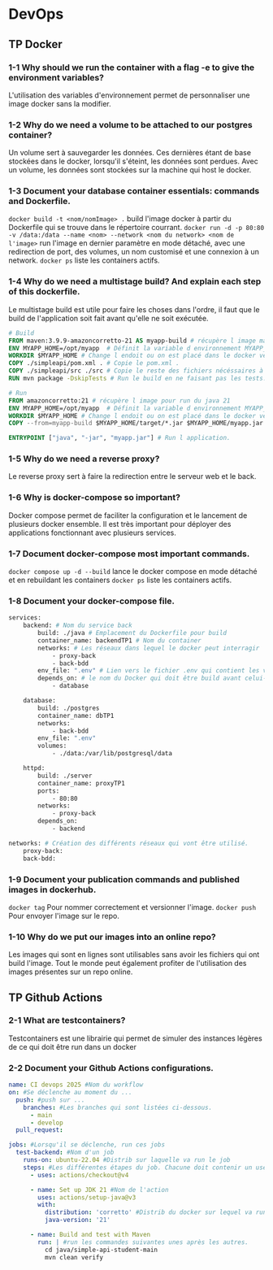 # DevOps

## TP Docker

### 1-1 Why should we run the container with a flag -e to give the environment variables?

L'utilisation des variables d'environnement permet de personnaliser une image docker sans la modifier.

### 1-2 Why do we need a volume to be attached to our postgres container?

Un volume sert à sauvegarder les données. Ces dernières étant de base stockées dans le docker, lorsqu'il s'éteint, les données sont perdues.
Avec un volume, les données sont stockées sur la machine qui host le docker.

### 1-3 Document your database container essentials: commands and Dockerfile.

`docker build -t <nom/nomImage> .` build l'image docker à partir du Dockerfile qui se trouve dans le répertoire courrant.
`docker run -d -p 80:80 -v /data:/data --name <nom> --network <nom du network> <nom de l'image>` run l'image en dernier paramètre en mode détaché, avec une redirection de port, des volumes, un nom customisé et une connexion à un network.
`docker ps` liste les containers actifs.

### 1-4 Why do we need a multistage build? And explain each step of this dockerfile.

Le multistage build est utile pour faire les choses dans l'ordre, il faut que le build de l'application soit fait avant qu'elle ne soit exécutée.

```Dockerfile
# Build
FROM maven:3.9.9-amazoncorretto-21 AS myapp-build # récupère l image maven avec sa version spécifiée
ENV MYAPP_HOME=/opt/myapp  # Définit la variable d environnement MYAPP_HOME.
WORKDIR $MYAPP_HOME # Change l endoit ou on est placé dans le docker vers le chemis définit dans la variable.
COPY ./simpleapi/pom.xml . # Copie le pom.xml .
COPY ./simpleapi/src ./src # Copie le reste des fichiers nécéssaires à la compilation.
RUN mvn package -DskipTests # Run le build en ne faisant pas les tests.

# Run
FROM amazoncorretto:21 # récupère l image pour run du java 21
ENV MYAPP_HOME=/opt/myapp  # Définit la variable d environnement MYAPP_HOME.
WORKDIR $MYAPP_HOME # Change l endoit ou on est placé dans le docker vers le chemis définit dans la variable.
COPY --from=myapp-build $MYAPP_HOME/target/*.jar $MYAPP_HOME/myapp.jar # Copie le jar depuis le docker précédent vers celui-ci

ENTRYPOINT ["java", "-jar", "myapp.jar"] # Run l application.
```

### 1-5 Why do we need a reverse proxy?

Le reverse proxy sert à faire la redirection entre le serveur web et le back.

### 1-6 Why is docker-compose so important?

Docker compose permet de faciliter la configuration et le lancement de plusieurs docker ensemble.
Il est très important pour déployer des applications fonctionnant avec plusieurs services.

### 1-7 Document docker-compose most important commands.

`docker compose up -d --build` lance le docker compose en mode détaché et en rebuildant les containers
`docker ps` liste les containers actifs.

### 1-8 Document your docker-compose file.

```Dockerfile
services:
    backend: # Nom du service back
        build: ./java # Emplacement du Dockerfile pour build
        container_name: backendTP1 # Nom du container
        networks: # Les réseaux dans lequel le docker peut interragir
            - proxy-back
            - back-bdd
        env_file: ".env" # Lien vers le fichier .env qui contient les variables d'environement
        depends_on: # le nom du Docker qui doit être build avant celui-ci
            - database

    database:
        build: ./postgres
        container_name: dbTP1
        networks:
            - back-bdd
        env_file: ".env"
        volumes:
            - ./data:/var/lib/postgresql/data

    httpd: 
        build: ./server
        container_name: proxyTP1
        ports:
            - 80:80
        networks:
            - proxy-back
        depends_on:
            - backend

networks: # Création des différents réseaux qui vont être utilisé.
    proxy-back:
    back-bdd:


```
### 1-9 Document your publication commands and published images in dockerhub.

`docker tag` Pour nommer correctement et versionner l'image.
`docker push` Pour envoyer l'image sur le repo.

### 1-10 Why do we put our images into an online repo?

Les images qui sont en lignes sont utilisables sans avoir les fichiers qui ont build l'image.
Tout le monde peut également profiter de l'utilisation des images présentes sur un repo online.

## TP Github Actions

### 2-1 What are testcontainers?

Testcontainers est une librairie qui permet de simuler des instances légères de ce qui doit être run dans un docker

### 2-2 Document your Github Actions configurations.

```yml
name: CI devops 2025 #Nom du workflow
on: #Se déclenche au moment du ...
  push: #push sur ...
    branches: #Les branches qui sont listées ci-dessous.
      - main
      - develop
  pull_request:

jobs: #Lorsqu'il se déclenche, run ces jobs
  test-backend: #Nom d'un job
    runs-on: ubuntu-22.04 #Distrib sur laquelle va run le job
    steps: #Les différentes étapes du job. Chacune doit contenir un uses ou un run
      - uses: actions/checkout@v4

      - name: Set up JDK 21 #Nom de l'action
        uses: actions/setup-java@v3
        with:
          distribution: 'corretto' #Distrib du docker sur lequel va run java
          java-version: '21'

      - name: Build and test with Maven
        run: | #run les commandes suivantes unes après les autres.
          cd java/simple-api-student-main
          mvn clean verify
```
